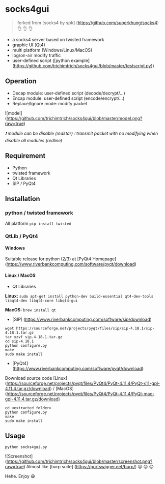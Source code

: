 # socks4gui
> forked from [socks4 by spk] (https://github.com/superkhung/socks4) :ok_hand: :ok_hand: :ok_hand:

- a socks4 server based on twisted framework
- graphic UI (Qt4)
- multi platform (Windows/Linux/MacOS)
- log/on-air modify traffic
- user-defined script ([python example] (https://github.com/trichimtrich/socks4gui/blob/master/testscript.py))

## Operation
- Decap module: user-defined script (decode/decrypt/...)
- Encap module: user-defined script (encode/encrypt/...)
- Replace/Ignore mode: modify packet

![model] (https://github.com/trichimtrich/socks4gui/blob/master/model.png?raw=true)

*:exclamation: module can be disable (redstar)*
*:grey_exclamation: transmit packet with no modifying when disable all modules (redline)*

## Requirement
- Python
- twisted framework
- Qt Libraries
- SIP / PyQt4

## Installation

### python / twisted framework
All platform `pip install twisted`

### QtLib / PyQt4

#### Windows
Suitable release for python (2/3) at [PyQt4 Homepage] (https://www.riverbankcomputing.com/software/pyqt/download)

#### Linux / MacOS
- Qt Libraries

**Linux:** `sudo apt-get install python-dev build-essential qt4-dev-tools libqt4-dev libqt4-core libqt4-gui`

**MacOS:** `brew install qt`

- [SIP] (https://www.riverbankcomputing.com/software/sip/download)
```
wget https://sourceforge.net/projects/pyqt/files/sip/sip-4.18.1/sip-4.18.1.tar.gz
tar xzvf sip-4.18.1.tar.gz
cd sip-4.18.1
python configure.py
make
sudo make install
```

- [PyQt4] (https://www.riverbankcomputing.com/software/pyqt/download)

Download source code [Linux] (https://sourceforge.net/projects/pyqt/files/PyQt4/PyQt-4.11.4/PyQt-x11-gpl-4.11.4.tar.gz/download) / [MacOS] (https://sourceforge.net/projects/pyqt/files/PyQt4/PyQt-4.11.4/PyQt-mac-gpl-4.11.4.tar.gz/download)
```
cd <extracted folder>
python configure.py
make
sudo make install
```

## Usage

`python socks4gui.py`

![Screenshot] (https://github.com/trichimtrich/socks4gui/blob/master/screenshot.png?raw=true)
Almost like [burp suite] (https://portswigger.net/burp/) :heart_eyes: :heart_eyes: :heart_eyes:

Hehe. Enjoy :smiley:
